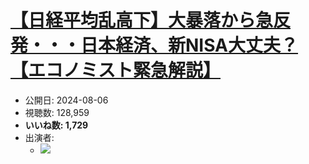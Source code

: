 # [【日経平均乱高下】大暴落から急反発・・・日本経済、新NISA大丈夫？【エコノミスト緊急解説】](https://www.youtube.com/watch?v=JtwSwpJHGEU)
-   公開日: 2024-08-06
-   視聴数: 128,959
-   **いいね数: 1,729**
-   出演者: 
    - [![](https://img.youtube.com/vi/JtwSwpJHGEU/hqdefault.jpg)](https://www.youtube.com/watch?v=JtwSwpJHGEU)
